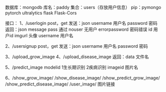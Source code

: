 数据库：mongodb  库名：paddy 集合：users（存放用户信息）
pip：pymongo pytorch ultralytics flask Flask-Cors

接口：
1、/userlogin
post，get
发送：json
username 用户名
password 密码
返回：json
message pass 通过 nouser 无用户 errorpassword 密码错误
id 用户id
imgurl 头像
username 用户名

2、/usersignup
post，get
发送：json
username 用户名
password 密码

3、/upload_grow_image
4、/upload_disease_image
返回：data 文件名

5、/predict_image
modelid 1生长期识别 2疾病识别
imageid 图片名

6、/show_grow_image/<imageId>
/show_disease_image/<imageId>
/show_predict_grow_image/<imageId>
/show_predict_disease_image/<imageId>
/user_image/<imageId>
图片链接